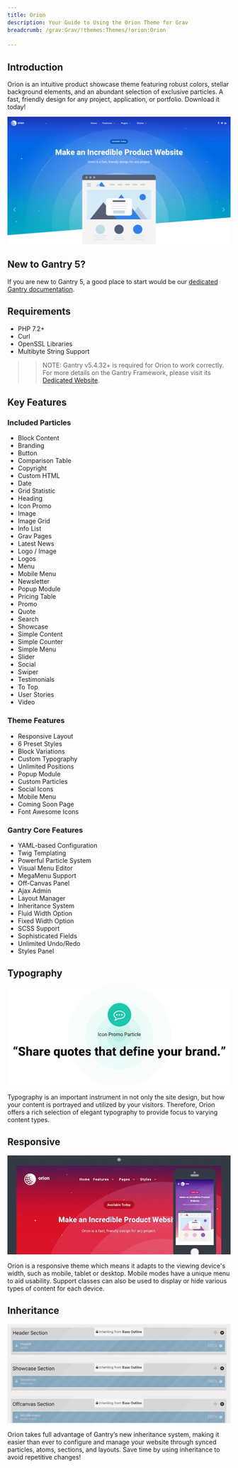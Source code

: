 ```yaml
---
title: Orion
description: Your Guide to Using the Orion Theme for Grav
breadcrumb: /grav:Grav/!themes:Themes/!orion:Orion

---
```


Introduction
-----

Orion is an intuitive product showcase theme featuring robust colors, stellar background elements, and an abundant selection of exclusive particles. A fast, friendly design for any project, application, or portfolio. Download it today!

![](assets/orion.png)

New to Gantry 5?
-----
If you are new to Gantry 5, a good place to start would be our [dedicated Gantry documentation](http://docs.gantry.org).

Requirements
-----

* PHP 7.2+
* Curl
* OpenSSL Libraries
* Multibyte String Support

>> NOTE: Gantry v5.4.32+ is required for Orion to work correctly. For more details on the Gantry Framework, please visit its [Dedicated Website](http://gantry.org).

Key Features
-----

### Included Particles

* Block Content
* Branding
* Button
* Comparison Table
* Copyright
* Custom HTML
* Date
* Grid Statistic
* Heading
* Icon Promo
* Image
* Image Grid
* Info List
* Grav Pages
* Latest News
* Logo / Image
* Logos
* Menu
* Mobile Menu
* Newsletter
* Popup Module
* Pricing Table
* Promo
* Quote
* Search
* Showcase
* Simple Content
* Simple Counter
* Simple Menu
* Slider
* Social
* Swiper
* Testimonials
* To Top
* User Stories
* Video

### Theme Features

* Responsive Layout
* 6 Preset Styles
* Block Variations
* Custom Typography
* Unlimited Positions
* Popup Module
* Custom Particles
* Social Icons
* Mobile Menu
* Coming Soon Page
* Font Awesome Icons

### Gantry Core Features

* YAML-based Configuration
* Twig Templating
* Powerful Particle System
* Visual Menu Editor
* MegaMenu Support
* Off-Canvas Panel
* Ajax Admin
* Layout Manager
* Inheritance System
* Fluid Width Option
* Fixed Width Option
* SCSS Support
* Sophisticated Fields
* Unlimited Undo/Redo
* Styles Panel

## Typography

![Typography](assets/ft-2.webp)

Typography is an important instrument in not only the site design, but how your content is portrayed and utilized by your visitors. Therefore, Orion offers a rich selection of elegant typography to provide focus to varying content types.

## Responsive

![Responsive](assets/ft-3.webp)

Orion is a responsive theme which means it adapts to the viewing device's width, such as mobile, tablet or desktop. Mobile modes have a unique menu to aid usability. Support classes can also be used to display or hide various types of content for each device.

## Inheritance

![Inheritance](assets/ft-4.webp)

Orion takes full advantage of Gantry’s new inheritance system, making it easier than ever to configure and manage your website through synced particles, atoms, sections, and layouts. Save time by using inheritance to avoid repetitive changes!